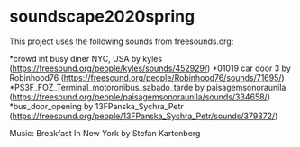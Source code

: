# soundscape2020spring
This project uses the following sounds from freesounds.org:

*crowd int busy diner NYC, USA by kyles (https://freesound.org/people/kyles/sounds/452929/)
*01019 car door 3 by Robinhood76 (https://freesound.org/people/Robinhood76/sounds/71695/)
*PS3F_FOZ_Terminal_motoronibus_sabado_tarde by paisagemsonoraunila (https://freesound.org/people/paisagemsonoraunila/sounds/334658/)
*bus_door_opening by 13FPanska_Sychra_Petr (https://freesound.org/people/13FPanska_Sychra_Petr/sounds/379372/)

Music:
Breakfast In New York by Stefan Kartenberg
